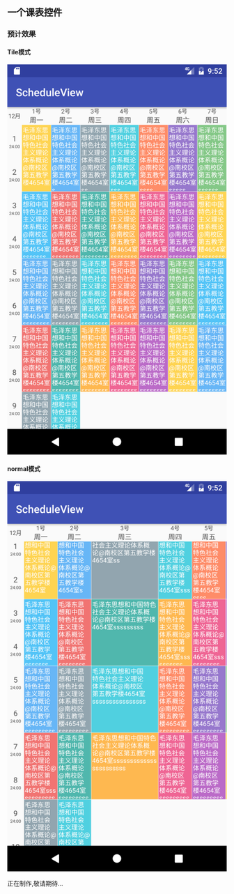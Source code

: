 ## 一个课表控件
### 预计效果
#### Tile模式
![tile](Screenshot_1483955565.png)

#### normal模式
![normal](Screenshot_1483955550.png)

正在制作,敬请期待...
